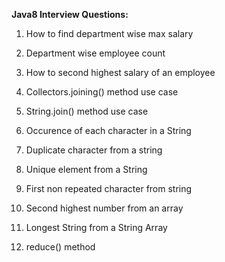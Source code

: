 <b>Java8 Interview Questions:</b>


1. How to find department wise max salary
2. Department wise employee count
3. How to second highest salary of an employee
4. Collectors.joining() method use case
5. String.join() method use case

6. Occurence of each character in a String
7. Duplicate character from a string
8. Unique element from a String
9. First non repeated character from string
10. Second highest number from an array
11. Longest String from a String Array
12. reduce() method


